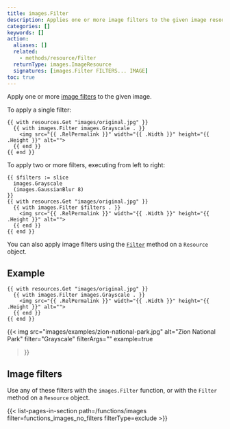 ```yaml
---
title: images.Filter
description: Applies one or more image filters to the given image resource.
categories: []
keywords: []
action:
  aliases: []
  related:
    - methods/resource/Filter
  returnType: images.ImageResource
  signatures: [images.Filter FILTERS... IMAGE]
toc: true
---
```


Apply one or more [image filters](#image-filters) to the given image.

To apply a single filter:

```go-html-template
{{ with resources.Get "images/original.jpg" }}
  {{ with images.Filter images.Grayscale . }}
    <img src="{{ .RelPermalink }}" width="{{ .Width }}" height="{{ .Height }}" alt="">
  {{ end }}
{{ end }}
```

To apply two or more filters, executing from left to right:

```go-html-template
{{ $filters := slice
  images.Grayscale
  (images.GaussianBlur 8)
}}
{{ with resources.Get "images/original.jpg" }}
  {{ with images.Filter $filters . }}
    <img src="{{ .RelPermalink }}" width="{{ .Width }}" height="{{ .Height }}" alt="">
  {{ end }}
{{ end }}
```

You can also apply image filters using the [`Filter`] method on a `Resource` object.

[`Filter`]: /methods/resource/filter

## Example

```go-html-template
{{ with resources.Get "images/original.jpg" }}
  {{ with images.Filter images.Grayscale . }}
    <img src="{{ .RelPermalink }}" width="{{ .Width }}" height="{{ .Height }}" alt="">
  {{ end }}
{{ end }}
```

{{< img
  src="images/examples/zion-national-park.jpg"
  alt="Zion National Park"
  filter="Grayscale"
  filterArgs=""
  example=true
>}}

## Image filters

Use any of these filters with the `images.Filter` function, or with the `Filter` method on a `Resource` object.

{{< list-pages-in-section path=/functions/images filter=functions_images_no_filters filterType=exclude >}}
